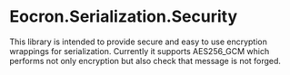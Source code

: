 # Eocron.Serialization.Security

This library is intended to provide secure and easy to use encryption wrappings for serialization.
Currently it supports AES256_GCM which performs not only encryption but also check that message is not forged.